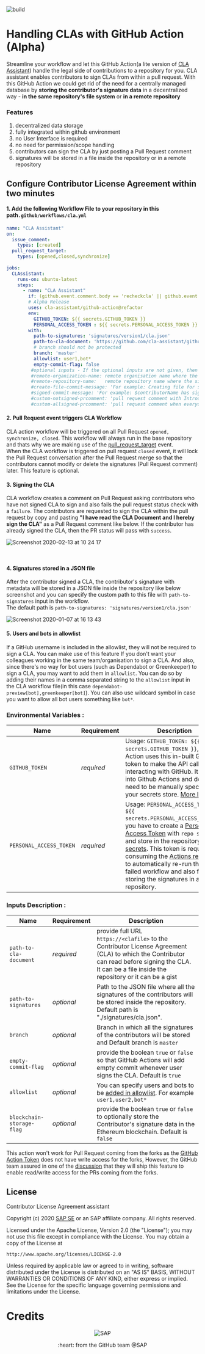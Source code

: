 
![build](https://github.com/cla-assistant/github-action/workflows/build/badge.svg)
# Handling CLAs with GitHub Action (Alpha)

Streamline your workflow and let this GitHub Action(a lite version of [CLA Assistant](https://github.com/cla-assistant/cla-assistant)) handle the legal side of contributions to a repository for you. CLA assistant enables contributors to sign CLAs from within a pull request. With this GitHub Action we could get rid of the need for a centrally managed database by **storing the contributor's signature data** in a decentralized way - **in the same repository's file system** or **in a remote repository**

### Features
1. decentralized data storage
1. fully integrated within github environment 
1. no User Interface is required
1. no need for permission/scope handling
1. contributors can sign the CLA by just posting a Pull Request comment
1. signatures will be stored in a file inside the repository or in a remote repository

## Configure Contributor License Agreement within two minutes 

#### 1. Add the following Workflow File to your repository in this path`.github/workflows/cla.yml`

```yml
name: "CLA Assistant"
on:
  issue_comment:
    types: [created]
  pull_request_target:
    types: [opened,closed,synchronize]
    
jobs:
  CLAssistant:
    runs-on: ubuntu-latest
    steps:
      - name: "CLA Assistant"
        if: (github.event.comment.body == 'recheckcla' || github.event.comment.body == 'I have read the CLA Document and I hereby sign the CLA') || github.event_name == 'pull_request_target'
        # Alpha Release
        uses: cla-assistant/github-action@refactor
        env: 
          GITHUB_TOKEN: ${{ secrets.GITHUB_TOKEN }}
          PERSONAL_ACCESS_TOKEN : ${{ secrets.PERSONAL_ACCESS_TOKEN }}
        with: 
          path-to-signatures: 'signatures/version1/cla.json'
          path-to-cla-document: 'https://github.com/cla-assistant/github-action/blob/master/SAPCLA.md'
          # branch should not be protected
          branch: 'master'
          allowlist: user1,bot*
          empty-commit-flag: false
         #optional inputs - If the optional inputs are not given, then default values will be taken
         #remote-organization-name: remote organisation name where the signatures should be stored (Default is storing the signatures in the same repository)   
         #remote-repository-name:   remote repository name where the signatures should be stored (Default is storing the signatures in the same repository)
         #create-file-commit-message: 'For example: Creating file for storing CLA Signatures'
         #signed-commit-message: 'For example: $contributorName has signed the CLA in #$pullRequestNo'
         #custom-notsigned-prcomment: 'pull request comment with Introductory message to ask new contributors to sign'
         #custom-allsigned-prcomment: 'pull request comment when everyone has signed, defaults to **CLA Assistant Lite bot** All Contributors have signed the CLA.'


```

#### 2. Pull Request event triggers CLA Workflow

CLA action workflow will be triggered on all Pull Request `opened, synchronize, closed`. This workflow will always run in the base repository and thats why we are making use of the [pull_request_target](https://docs.github.com/en/actions/reference/events-that-trigger-workflows#pull_request_target) event.
<br/> When the CLA workflow is triggered on pull request `closed` event, it will lock the Pull Request conversation after the Pull Request merge so that the contributors cannot modify or delete the signatures (Pull Request comment) later. This feature is optional. 

#### 3. Signing the CLA
CLA workflow creates a comment on Pull Request asking contributors who have not signed  CLA to sign and also fails the pull request status check with a `failure`. The contributors are requested to sign the CLA within the pull request by copy and pasting **"I have read the CLA Document and I hereby sign the CLA"** as a Pull Request comment like below.
If the contributor has already signed the CLA, then the PR status will pass with `success`. <br/>

![Screenshot 2020-02-13 at 10 24 17](https://user-images.githubusercontent.com/33329946/74420003-0ca6e780-4e4b-11ea-85a7-4ccc3f53e3d5.png)

<br/>

#### 4. Signatures stored in a JSON file

After the contributor signed a CLA, the contributor's signature with metadata will be stored in a JSON file inside the repository like below screenshot and you can specify the custom path to this file with `path-to-signatures` input in the workflow. <br/> The default path is `path-to-signatures: 'signatures/version1/cla.json'`

![Screenshot 2020-01-07 at 16 13 43](https://user-images.githubusercontent.com/33329946/71905595-c33aec80-3168-11ea-8a08-c78f13cb0dcb.png)

#### 5. Users and bots in allowlist 

If a GitHub username is included in the allowlist, they will not be required to sign a CLA. You can make use of this feature If you don't want your colleagues working in the same team/organisation to sign a CLA. And also, since there's no way for bot users (such as Dependabot or Greenkeeper) to sign a CLA, you may want to add them in `allowlist`. You can do so by adding their names in a comma separated string to the `allowlist` input in the CLA  workflow file(in this case `dependabot-preview[bot],greenkeeper[bot]`). You can also use wildcard symbol in case you want to allow all bot users something like `bot*`.

### Environmental Variables :


| Name                  | Requirement | Description |
| --------------------- | ----------- | ----------- |
| `GITHUB_TOKEN`        | _required_ | Usage: `GITHUB_TOKEN: ${{ secrets.GITHUB_TOKEN }}`,  CLA Action uses this in-built GitHub token to make the API calls for interacting with GitHub. It is built into Github Actions and does not need to be manually specified in your secrets store. [More Info](https://help.github.com/en/actions/configuring-and-managing-workflows/authenticating-with-the-github_token)|
| `PERSONAL_ACCESS_TOKEN`        | _required_ | Usage: `PERSONAL_ACCESS_TOKEN : ${{ secrets.PERSONAL_ACCESS_TOKEN}}`, you have to create a [Personal Access Token](https://docs.github.com/en/github/authenticating-to-github/creating-a-personal-access-token) with `repo scope` and store in the repository's [secrets](https://docs.github.com/en/actions/configuring-and-managing-workflows/creating-and-storing-encrypted-secrets). This token is required for consuming the  [Actions re-run API](https://docs.github.com/en/rest/reference/actions#re-run-a-workflow) to automatically re-run the last failed workflow and also for storing the signatures in a remote repository. |

### Inputs Description :

| Name                  | Requirement | Description |
| --------------------- | ----------- | ----------- |
| `path-to-cla-document`     | _required_ |  provide full URL `https://<clafile>` to the Contributor License Agreement (CLA) to which the Contributor can read  before signing the CLA. It can be a file inside the repository or it can be a gist |
| `path-to-signatures`       | _optional_ |  Path to the JSON file where  all the signatures of the contributors will be stored inside the repository. Default path is  "./signatures/cla.json". |
| `branch`   | _optional_ |  Branch in which all the signatures of the contributors will be stored and Default branch is `master`  |
| `empty-commit-flag`   | _optional_ |  provide the boolean `true` or `false` so that GitHub Actions will add empty commit whenever user signs the CLA. Default is `true`  |
| `allowlist`   | _optional_ | You can specify users and bots to be [added in allowlist](https://github.com/cla-assistant/github-action#5-allowlist-users-and-bots). For example `user1,user2,bot*`  |
| `blockchain-storage-flag`     | _optional_ |  provide the boolean `true` or `false` to optionally store the Contributor's signature data in the Ethereum blockchain. Default is `false` |

This action won't work for Pull Request coming from the forks as the [GitHub Action Token](https://help.github.com/en/actions/automating-your-workflow-with-github-actions/authenticating-with-the-github_token) does not have write access for the forks, However, the GitHub team assured in one of the [discussion](https://github.community/t5/GitHub-Actions/Github-Workflow-not-running-from-pull-request-from-forked/m-p/32979#M1325) that they will ship this feature to enable read/write access for the PRs coming from the forks. 

## License

Contributor License Agreement assistant

Copyright (c) 2020 [SAP SE](http://www.sap.com) or an SAP affiliate company. All rights reserved.

Licensed under the Apache License, Version 2.0 (the "License");
you may not use this file except in compliance with the License.
You may obtain a copy of the License at

    http://www.apache.org/licenses/LICENSE-2.0

Unless required by applicable law or agreed to in writing, software
distributed under the License is distributed on an "AS IS" BASIS,
WITHOUT WARRANTIES OR CONDITIONS OF ANY KIND, either express or implied.
See the License for the specific language governing permissions and
limitations under the License.


Credits
=======

<p align="center">
    <img src="https://raw.githubusercontent.com/reviewninja/review.ninja/master/sap_logo.png" title="SAP" />
<p align="center">
:heart: from the GitHub team @SAP

